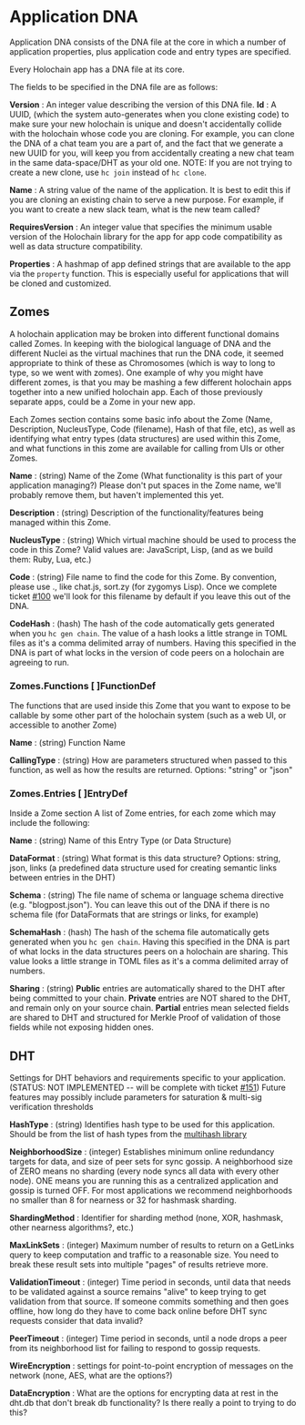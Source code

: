 # Application DNA

Application DNA consists of the DNA file at the core in which a number of application properties, plus application code and entry types are specified.

Every Holochain app has a DNA file at its core.

The fields to be specified in the DNA file are as follows:

**Version**
 : An integer value describing the version of this DNA file.
**Id**
 : A UUID, (which the system auto-generates when you clone existing code) to make sure your new holochain is unique and doesn't accidentally collide with the holochain whose code you are cloning. For example, you can clone the DNA of a chat team you are a part of, and the fact that we generate a new UUID for you, will keep you from accidentally creating a new chat team in the same data-space/DHT as your old one. NOTE: If you are not trying to create a new clone, use `hc join` instead of `hc clone`.

**Name**
 : A string value of the name of the application. It is best to edit this if you are cloning an existing chain to serve a new purpose. For example, if you want to create a new slack team, what is the new team called?

**RequiresVersion**
 : An integer value that specifies the minimum usable version of the Holochain library for the app for app code compatibility as well as data structure compatibility.

**Properties**
 : A hashmap of app defined strings that are available to the app via the `property` function.  This is especially useful for applications that will be cloned and customized.

## Zomes 
A holochain application may be broken into different functional domains called Zomes. In keeping with the biological language of DNA and the different Nuclei as the virtual machines that run the DNA code, it seemed appropriate to think of these as Chromosomes (which is way to long to type, so we went with zomes). One example of why you might have different zomes, is that you may be mashing a few different holochain apps together into a new unified holochain app. Each of those previously separate apps, could be a Zome in your new app.

Each Zomes section contains some basic info about the Zome (Name, Description, NucleusType, Code (filename), Hash of that file, etc), as well as identifying what entry types (data structures) are used within this Zome, and what functions in this zome are available for calling from UIs or other Zomes.

**Name**
 : (string) Name of the Zome (What functionality is this part of your application managing?) Please don't put spaces in the Zome name, we'll probably remove them, but haven't implemented this yet.

**Description**
 : (string) Description of the functionality/features being managed within this Zome.

**NucleusType**
 : (string) Which virtual machine should be used to process the code in this Zome? Valid values are: JavaScript, Lisp, (and as we build them: Ruby, Lua, etc.)

**Code**
 : (string) File name to find the code for this Zome. By convention, please use <ZomeName>.<LanguageExtension>, like chat.js, sort.zy (for zygomys Lisp). Once we complete ticket [#100](https://github.com/metacurrency/holochain/issues/100) we'll look for this filename by default if you leave this out of the DNA.

**CodeHash**
 : (hash) The hash of the code automatically gets generated when you `hc gen chain`. The value of a hash looks a little strange in TOML files as it's a comma delimited array of numbers. Having this specified in the DNA is part of what locks in the version of code peers on a holochain are agreeing to run.

### Zomes.Functions   [ ]FunctionDef
The functions that are used inside this Zome that you want to expose to be callable by some other part of the holochain system (such as a web UI, or accessible to another Zome)

**Name**
 : (string) Function Name 

**CallingType**
 : (string) How are parameters structured when passed to this function, as well as how the results are returned. Options: "string" or "json" 

### Zomes.Entries     [ ]EntryDef
Inside a Zome section A list of Zome entries, for each zome which may include the following:

**Name**
  : (string) Name of this Entry Type (or Data Structure)

**DataFormat**
  : (string) What format is this data structure? Options: string, json, links (a predefined data structure used for creating semantic links between entries in the DHT)

**Schema**
 : (string) The file name of schema or language schema directive (e.g. "blogpost.json"). You can leave this out of the DNA if there is no schema file (for DataFormats that are strings or links, for example)

**SchemaHash**
 : (hash) The hash of the schema file automatically gets generated when you `hc gen chain`. Having this specified in the DNA is part of what locks in the data structures peers on a holochain are sharing. This value looks a little strange in TOML files as it's a comma delimited array of numbers. 

**Sharing**
 : (string) **Public** entries are automatically shared to the DHT after being committed to your chain. **Private** entries are NOT shared to the DHT, and remain only on your source chain. **Partial** entries mean selected fields are shared to DHT and structured for Merkle Proof of validation of those fields while not exposing hidden ones.

## DHT 
Settings for DHT behaviors and requirements specific to your application. (STATUS: NOT IMPLEMENTED -- will be complete with ticket [#151](https://github.com/metacurrency/holochain/issues/151)) Future features may possibly include parameters for saturation & multi-sig verification thresholds

**HashType**
 : (string) Identifies hash type to be used for this application.  Should be from the list of hash types from the [multihash library](http://multiformats.io/multihash/)

**NeighborhoodSize**
 : (integer) Establishes minimum online redundancy targets for data, and size of peer sets for sync gossip. A neighborhood size of ZERO means no sharding (every node syncs all data with every other node). ONE means you are running this as a centralized application and gossip is turned OFF. For most applications we recommend neighborhoods no smaller than 8 for nearness or 32 for hashmask sharding. 

**ShardingMethod**
 : Identifier for sharding method (none, XOR, hashmask, other nearness algorithms?, etc.)

**MaxLinkSets**
 : (integer) Maximum number of results to return on a GetLinks query to keep computation and traffic to a reasonable size. You need to break these result sets into multiple "pages" of results retrieve more.

**ValidationTimeout**
 : (integer) Time period in seconds, until data that needs to be validated against a source remains "alive" to keep trying to get validation from that source. If someone commits something and then goes offline, how long do they have to come back online before DHT sync requests consider that data invalid? 

**PeerTimeout**
 : (integer) Time period in seconds, until a node drops a peer from its neighborhood list for failing to respond to gossip requests.

**WireEncryption**
 : settings for point-to-point encryption of messages on the network (none, AES, what are the options?)

**DataEncryption**
 : What are the options for encrypting data at rest in the dht.db that don't break db functionality? Is there really a point to trying to do this?
